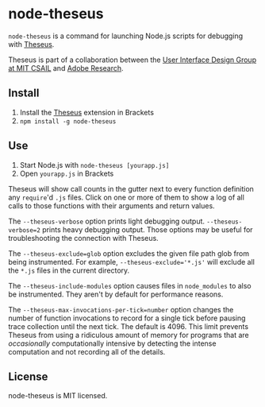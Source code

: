 node-theseus
============

`node-theseus` is a command for launching Node.js scripts for debugging with [Theseus](https://github.com/adobe-research/theseus).

Theseus is part of a collaboration between the [User Interface Design Group at MIT CSAIL](http://groups.csail.mit.edu/uid/) and [Adobe Research](http://research.adobe.com/).

Install
-------

1. Install the [Theseus](https://github.com/adobe-research/theseus) extension in Brackets
2. `npm install -g node-theseus`

Use
---

1. Start Node.js with `node-theseus [yourapp.js]`
2. Open `yourapp.js` in Brackets

Theseus will show call counts in the gutter next to every function definition any `require`'d `.js` files. Click on one or more of them to show a log of all calls to those functions with their arguments and return values.

The `--theseus-verbose` option prints light debugging output. `--theseus-verbose=2` prints heavy debugging output. Those options may be useful for troubleshooting the connection with Theseus.

The `--theseus-exclude=glob` option excludes the given file path glob from being instrumented. For example, `--theseus-exclude='*.js'` will exclude all the `*.js` files in the current directory.

The `--theseus-include-modules` option causes files in `node_modules` to also be instrumented. They aren't by default for performance reasons.

The `--theseus-max-invocations-per-tick=number` option changes the number of function invocations to record for a single tick before pausing trace collection until the next tick. The default is 4096. This limit prevents Theseus from using a ridiculous amount of memory for programs that are *occasionally* computationally intensive by detecting the intense computation and not recording all of the details.

License
-------

node-theseus is MIT licensed.
